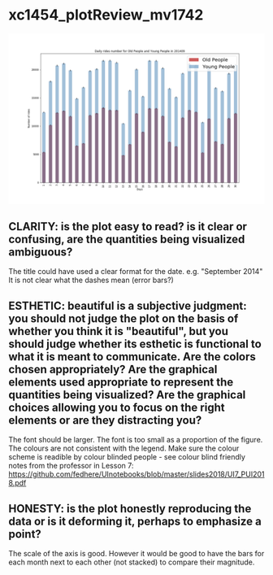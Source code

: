 # xc1454_plotReview_mv1742

![image](Darui'splot.png)

## CLARITY: is the plot easy to read? is it clear or confusing, are the quantities being visualized ambiguous? 

The title could have used a clear format for the date. e.g. "September 2014"
It is not clear what the dashes mean (error bars?)

## ESTHETIC: beautiful is a subjective judgment: you should not judge the plot on the basis of whether you think it is "beautiful", but you should judge whether its esthetic is functional to what it is meant to communicate. Are the colors chosen appropriately? Are the graphical elements used appropriate to represent the quantities being visualized? Are the graphical choices allowing you to focus on the right elements or are they distracting you?
The font should be larger. The font is too small as a proportion of the figure. 
The colours are not consistent with the legend.
Make sure the colour scheme is readible by colour blinded people - see colour blind friendly notes from the professor in Lesson 7: 
https://github.com/fedhere/UInotebooks/blob/master/slides2018/UI7_PUI2018.pdf

## HONESTY: is the plot honestly reproducing the data or is it deforming it, perhaps to emphasize a point?
The scale of the axis is good.
However it would be good to have the bars for each month next to each other (not stacked) to compare their magnitude.
